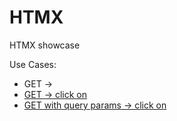 # HTMX

HTMX showcase

Use Cases:

- GET -> <a href="">
- GET -> click on <div>
- GET with query params -> click on <div>